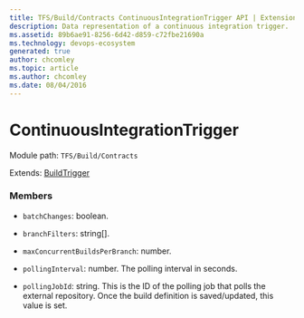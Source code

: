 ```yaml
---
title: TFS/Build/Contracts ContinuousIntegrationTrigger API | Extensions for Azure DevOps Services
description: Data representation of a continuous integration trigger.
ms.assetid: 89b6ae91-8256-6d42-d859-c72fbe21690a
ms.technology: devops-ecosystem
generated: true
author: chcomley
ms.topic: article
ms.author: chcomley
ms.date: 08/04/2016
---
```


# ContinuousIntegrationTrigger

Module path: `TFS/Build/Contracts`

Extends: [BuildTrigger](./BuildTrigger.md)

### Members

- `batchChanges`: boolean.

- `branchFilters`: string[].

- `maxConcurrentBuildsPerBranch`: number.

- `pollingInterval`: number. The polling interval in seconds.

- `pollingJobId`: string. This is the ID of the polling job that polls the external repository. Once the build definition is saved/updated, this value is set.
